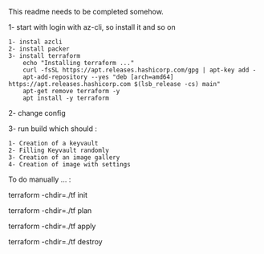 This readme needs to be completed somehow.

1- start with login with az-cli, so install it and so on

    1- instal azcli
    2- install packer
    3- install terraform
        echo "Installing terraform ..."
        curl -fsSL https://apt.releases.hashicorp.com/gpg | apt-key add -
        apt-add-repository --yes "deb [arch=amd64] https://apt.releases.hashicorp.com $(lsb_release -cs) main"
        apt-get remove terraform -y
        apt install -y terraform

2- change config

3- run build which should :

    1- Creation of a keyvault
    2- Filling Keyvault randomly
    3- Creation of an image gallery
    4- Creation of image with settings


To do manually ... :

terraform -chdir=./tf init

terraform -chdir=./tf plan

terraform -chdir=./tf apply

terraform -chdir=./tf destroy